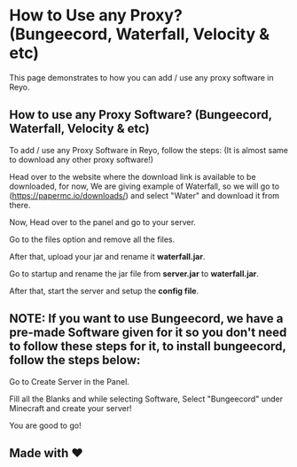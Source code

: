 # How to Use any Proxy? (Bungeecord, Waterfall, Velocity & etc)

This page demonstrates to how you can add / use any proxy software in Reyo.

## How to use any Proxy Software? (Bungeecord, Waterfall, Velocity & etc)

To add / use any Proxy Software in Reyo, follow the steps: (It is almost same to download any other proxy software!)

Head over to the website where the download link is available to be downloaded, for now, We are giving example of Waterfall, so we will go to (https://papermc.io/downloads/) and select "Water" and download it from there.

Now, Head over to the panel and go to your server.

Go to the files option and remove all the files.

After that, upload your jar and rename it **waterfall.jar**.

Go to startup and rename the jar file from **server.jar** to **waterfall.jar**.

After that, start the server and setup the **config file**.

## NOTE: If you want to use Bungeecord, we have a pre-made Software given for it so you don't need to follow these steps for it, to install bungeecord, follow the steps below:

Go to Create Server in the Panel.

Fill all the Blanks and while selecting Software, Select "Bungeecord" under Minecraft and create your server!

You are good to go!

## Made with :heart:
